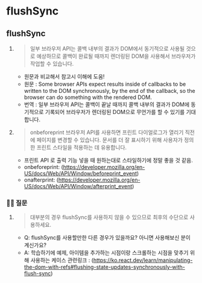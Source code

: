 # flushSync

## flushSync
1. >  일부 브라우저 API는 콜백 내부의 결과가 DOM에서 동기적으로 사용될 것으로 예상하므로 콜백이 완료될 때까지 렌더링된 DOM을 사용해서 브라우저가 작업할 수 있습니다.
   - 원문과 비교해서 참고시 이해에 도움!
   - 원문 : Some browser APIs expect results inside of callbacks to be written to the DOM synchronously, by the end of the callback, so the browser can do something with the rendered DOM.
   - 번역 : 일부 브라우저 API는 콜백이 끝날 때까지 콜백 내부의 결과가 DOM에 동기적으로 기록되어 브라우저가 렌더링된 DOM으로 무언가를 할 수 있기를 기대합니다.
2. > onbeforeprint 브라우저 API를 사용하면 프린트 다이얼로그가 열리기 직전에 페이지를 변경할 수 있습니다. 문서를 더 잘 표시하기 위해 사용자가 정의한 프린트 스타일을 적용하는 데 유용합니다.
   - 프린트 API 로 출력 기능 넣을 때 원하는대로 스타일하기에 정말 좋을 것 같음.
   - onbeforeprint: (https://developer.mozilla.org/en-US/docs/Web/API/Window/beforeprint_event)
   - onafterprint: (https://developer.mozilla.org/en-US/docs/Web/API/Window/afterprint_event)

### 🤷‍♀️ 질문
1. >대부분의 경우 flushSync를 사용하지 않을 수 있으므로 최후의 수단으로 사용하세요.
   - Q: flushSync를 사용할만한 다른 경우가 있을까요? 아니면 사용해보신 분이 계신가요?
   - A: 학습하기에 예제, 아이템을 추가하는 시점이랑 스크롤하는 시점을 맞추기 위해 사용하는 케이스 관련링크 : (https://ko.react.dev/learn/manipulating-the-dom-with-refs#flushing-state-updates-synchronously-with-flush-sync)
